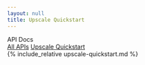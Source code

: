 ```yaml
---
layout: null
title: Upscale Quickstart
---
```


<link rel="stylesheet" href="assets/site.css" />

<div class="layout">
  <aside class="sidebar">
    <div class="brand">API Docs</div>
    <nav class="nav">
      <a href="./">All APIs</a>
      <a class="active" href="./upscale">Upscale Quickstart</a>
    </nav>
  </aside>
  <main markdown="1" class="content">
  {% include_relative upscale-quickstart.md %}
  </main>
</div>
